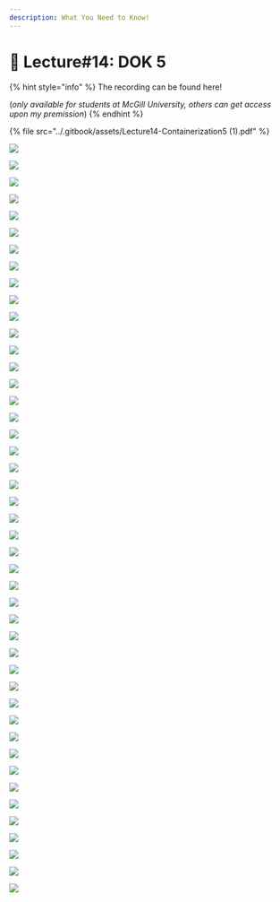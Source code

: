 ```yaml
---
description: What You Need to Know!
---
```


# 🙏 Lecture#14: DOK 5

{% hint style="info" %}
The recording can be found here!

(_only available for students at McGill University, others can get access upon my premission_)
{% endhint %}

{% file src="../.gitbook/assets/Lecture14-Containerization5 (1).pdf" %}

![](<../.gitbook/assets/image (2) (1).png>)

![](<../.gitbook/assets/image (3) (1).png>)

![](<../.gitbook/assets/image (4) (1).png>)

![](<../.gitbook/assets/image (5) (1).png>)

![](<../.gitbook/assets/image (6) (1).png>)

![](<../.gitbook/assets/image (7) (1).png>)

![](<../.gitbook/assets/image (8) (1).png>)

![](<../.gitbook/assets/image (9) (1).png>)

![](<../.gitbook/assets/image (10) (1).png>)

![](<../.gitbook/assets/image (11) (1).png>)

![](<../.gitbook/assets/image (12) (1).png>)

![](<../.gitbook/assets/image (13) (1).png>)

![](<../.gitbook/assets/image (14) (1).png>)

![](<../.gitbook/assets/image (15) (1).png>)

![](<../.gitbook/assets/image (16) (1).png>)

![](<../.gitbook/assets/image (17) (1).png>)

![](<../.gitbook/assets/image (18) (1).png>)

![](<../.gitbook/assets/image (19) (1).png>)

![](<../.gitbook/assets/image (20) (1).png>)

![](<../.gitbook/assets/image (21) (1).png>)

![](<../.gitbook/assets/image (22) (1).png>)

![](<../.gitbook/assets/image (23) (1).png>)

![](<../.gitbook/assets/image (24) (1).png>)

![](<../.gitbook/assets/image (25) (1).png>)

![](<../.gitbook/assets/image (26) (1).png>)

![](<../.gitbook/assets/image (27) (1).png>)

![](<../.gitbook/assets/image (28) (1).png>)

![](<../.gitbook/assets/image (29) (1).png>)

![](<../.gitbook/assets/image (30) (1).png>)

![](<../.gitbook/assets/image (31) (1).png>)

![](<../.gitbook/assets/image (32) (1).png>)

![](<../.gitbook/assets/image (33) (1).png>)

![](<../.gitbook/assets/image (34) (1).png>)

![](<../.gitbook/assets/image (35) (1).png>)

![](<../.gitbook/assets/image (36) (1).png>)

![](<../.gitbook/assets/image (37).png>)

![](<../.gitbook/assets/image (38).png>)

![](<../.gitbook/assets/image (39).png>)

![](<../.gitbook/assets/image (40).png>)

![](<../.gitbook/assets/image (42).png>)

![](<../.gitbook/assets/image (43).png>)

![](<../.gitbook/assets/image (44).png>)

![](<../.gitbook/assets/image (45).png>)

![](<../.gitbook/assets/image (46).png>)

![](<../.gitbook/assets/image (47).png>)
